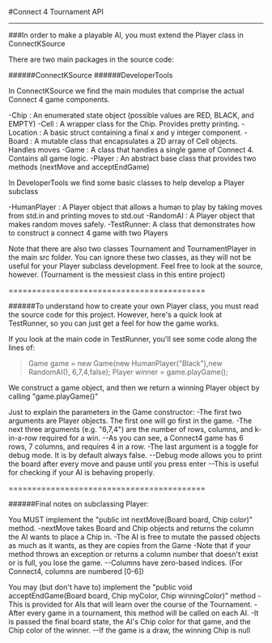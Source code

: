 #Connect 4 Tournament API
__________________________________________

###In order to make a playable AI, you must extend the Player class in ConnectKSource

There are two main packages in the source code:

######ConnectKSource
######DeveloperTools

In ConnectKSource we find the main modules that comprise the actual Connect 4 game components.

-Chip : An enumerated state object (possible values are RED, BLACK, and EMPTY)
-Cell : A wrapper class for the Chip. Provides pretty printing.
-Location : A basic struct containing a final x and y integer component.
-Board : A mutable class that encapsulates a 2D array of Cell objects. Handles moves
-Game : A class that handles a single game of Connect 4. Contains all game logic.
-Player : An abstract base class that provides two methods (nextMove and acceptEndGame)

In DeveloperTools we find some basic classes to help develop a Player subclass

-HumanPlayer : A Player object that allows a human to play by taking moves from std.in and printing moves to std.out
-RandomAI : A Player object that makes random moves safely.
-TestRunner: A class that demonstrates how to construct a connect 4 game with two Players

Note that there are also two classes Tournament and TournamentPlayer in the main src folder.
You can ignore these two classes, as they will not be useful for your Player subclass development.
Feel free to look at the source, however. (Tournament is the messiest class in this entire project)

==========================================

######To understand how to create your own Player class, you must read the source code for this project.
However, here's a quick look at TestRunner, so you can just get a feel for how the game works.

If you look at the main code in TestRunner, you'll see some code along the lines of:

>Game game = new Game(new HumanPlayer("Black"),new RandomAI(), 6,7,4,false);
>Player winner = game.playGame();

We construct a game object, and then we return a winning Player object by calling "game.playGame()"

Just to explain the parameters in the Game constructor:
-The first two arguments are Player objects. The first one will go first in the game.
-The next three arguments (e.g. "6,7,4") are the number of rows, columns, and k-in-a-row required for a win.
--As you can see, a Connect4 game has 6 rows, 7 columns, and requires 4 in a row.
-The last argument is a toggle for debug mode. It is by default always false.
--Debug mode allows you to print the board after every move and pause until you press enter
--This is useful for checking if your AI is behaving properly.

==========================================

######Final notes on subclassing Player:

You MUST implement the "public int nextMove(Board board, Chip color)" method.
-nextMove takes Board and Chip objects and returns the column the AI wants to place a Chip in.
-The AI is free to mutate the passed objects as much as it wants, as they are copies from the Game
-Note that if your method throws an exception or returns a column number that doesn't exist or is full, you lose the game.
--Columns have zero-based indices. (For Connect4, columns are numbered [0-6])

You may (but don't have to) implement the "public void acceptEndGame(Board board, Chip myColor, Chip winningColor)" method
-This is provided for AIs that will learn over the course of the Tournament.
-After every game in a tournament, this method will be called on each AI.
-It is passed the final board state, the AI's Chip color for that game, and the Chip color of the winner.
--If the game is a draw, the winning Chip is null